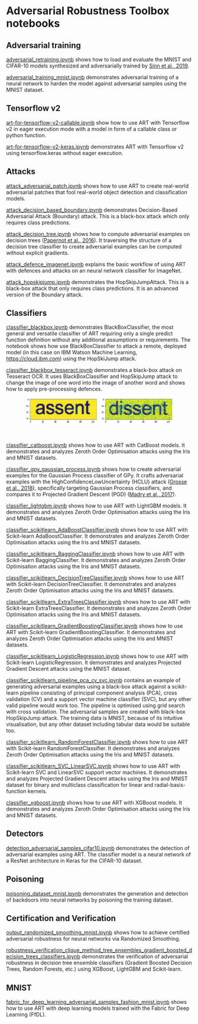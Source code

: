 # Adversarial Robustness Toolbox notebooks

## Adversarial training

[adversarial_retraining.ipynb](adversarial_retraining.ipynb) shows how to load and evaluate the MNIST and CIFAR-10 
models synthesized and adversarially trained by [Sinn et al., 2019](https://drive.google.com/uc?export=download&id=1XmUSqU7qCYigVqgEKvoT2p__Fy-Dq9Cx).

[adversarial_training_mnist.ipynb](adversarial_training_mnist.ipynb) demonstrates adversarial training of a neural 
network to harden the model against adversarial samples using the MNIST dataset.

## Tensorflow v2

[art-for-tensorflow-v2-callable.ipynb](art-for-tensorflow-v2-callable.ipynb) show how to use ART with Tensorflow v2
in eager execution mode with a model in form of a callable class or python function.

[art-for-tensorflow-v2-keras.ipynb](art-for-tensorflow-v2-keras.ipynb) demonstrates ART with Tensorflow v2 using 
tensorflow.keras without eager execution.

## Attacks

[attack_adversarial_patch.ipynb](attack_adversarial_patch.ipynb) shows how to use ART to create real-world adversarial
patches that fool real-world object detection and classification models.

[attack_decision_based_boundary.ipynb](attack_decision_based_boundary.ipynb) demonstrates Decision-Based Adversarial 
Attack (Boundary) attack. This is a black-box attack which only requires class predictions.

[attack_decision_tree.ipynb](attack_decision_tree.ipynb) shows how to compute adversarial examples on decision trees
([Papernot et al., 2016](https://arxiv.org/abs/1605.07277)). It traversing the structure of a decision tree classifier to create 
adversarial examples can be computed without explicit gradients.

[attack_defence_imagenet.ipynb](attack_defence_imagenet.ipynb) explains the basic workflow of using ART with defences
and attacks on an neural network classifier for ImageNet.

[attack_hopskipjump.ipynb](attack_hopskipjump.ipynb) demonstrates the HopSkipJumpAttack. This is a black-box attack that
only requires class predictions. It is an advanced version of the Boundary attack.

## Classifiers

[classifier_blackbox.ipynb](classifier_blackbox.ipynb) demonstrates BlackBoxClassifier, the most general and
versatile classifier of ART requiring only a single predict function definition without any additional assumptions or 
requirements. The notebook shows how use BlackBoxClassifier to attack a remote, deployed model (in this case on IBM
Watson Machine Learning, https://cloud.ibm.com) using the HopSkiJump attack.

[classifier_blackbox_tesseract.ipynb](classifier_blackbox_tesseract.ipynb) demonstrates a black-box attack on Tesseract
OCR. It uses BlackBoxClassifier and HopSkipJump attack to change the image of one word into the image of another word 
and shows how to apply pre-processing defences.

<p align="center">
  <img src="../data/tesseract/assent_benign.png?raw=true" width="200" title="assent_benign">
  <img src="../data/tesseract/assent_adversarial.png?raw=true" width="200" title="assent_adversarial">
</p>
<br />

[classifier_catboost.ipynb](classifier_catboost.ipynb) shows how to use ART with CatBoost models. It demonstrates and 
analyzes Zeroth Order Optimisation attacks using the Iris and MNIST datasets.

[classifier_gpy_gaussian_process.ipynb](classifier_gpy_gaussian_process.ipynb) shows how to create adversarial examples
for the Gaussian Process classifier of GPy. It crafts adversarial examples with the HighConfidenceLowUncertainty (HCLU) 
attack ([Grosse et al., 2018](https://arxiv.org/abs/1812.02606)), specifically targeting Gaussian Process classifiers, and
compares it to Projected Gradient Descent (PGD) ([Madry et al., 2017](https://arxiv.org/abs/1706.06083)).

[classifier_lightgbm.ipynb](classifier_lightgbm.ipynb) shows how to use ART with LightGBM models. It demonstrates and 
analyzes Zeroth Order Optimisation attacks using the Iris and MNIST datasets.

[classifier_scikitlearn_AdaBoostClassifier.ipynb](classifier_scikitlearn_AdaBoostClassifier.ipynb) shows how to use ART 
with Scikit-learn AdaBoostClassifier. It demonstrates and analyzes Zeroth Order Optimisation attacks using the Iris and
MNIST datasets.

[classifier_scikitlearn_BaggingClassifier.ipynb](classifier_scikitlearn_BaggingClassifier.ipynb) shows how to use ART 
with Scikit-learn BaggingClassifier. It demonstrates and analyzes Zeroth Order Optimisation attacks using the Iris and
MNIST datasets.

[classifier_scikitlearn_DecisionTreeClassifier.ipynb](classifier_scikitlearn_DecisionTreeClassifier.ipynb) shows how to
use ART with Scikit-learn DecisionTreeClassifier. It demonstrates and analyzes Zeroth Order Optimisation attacks using
the Iris and MNIST datasets.

[classifier_scikitlearn_ExtraTreesClassifier.ipynb](classifier_scikitlearn_ExtraTreesClassifier.ipynb) shows
how to use ART with Scikit-learn ExtraTreesClassifier. It demonstrates and analyzes Zeroth Order Optimisation
attacks using the Iris and MNIST datasets.

[classifier_scikitlearn_GradientBoostingClassifier.ipynb](classifier_scikitlearn_GradientBoostingClassifier.ipynb) shows
how to use ART with Scikit-learn GradientBoostingClassifier. It demonstrates and analyzes Zeroth Order Optimisation
attacks using the Iris and MNIST datasets.

[classifier_scikitlearn_LogisticRegression.ipynb](classifier_scikitlearn_LogisticRegression.ipynb) shows
how to use ART with Scikit-learn LogisticRegression. It demonstrates and analyzes Projected Gradient Descent attacks 
using the MNIST dataset.

[classifier_scikitlearn_pipeline_pca_cv_svc.ipynb](classifier_scikitlearn_pipeline_pca_cv_svc.ipynb) contains an example
of generating adversarial examples using a black-box attack against a scikit-learn pipeline consisting of principal 
component analysis (PCA), cross validation (CV) and a support vector machine classifier (SVC), but any other valid 
pipeline would work too. The pipeline is optimised using grid search with cross validation. The adversarial samples are
created with black-box HopSkipJump attack. The training data is MNIST, because of its intuitive visualisation, but any 
other dataset including tabular data would be suitable too.

[classifier_scikitlearn_RandomForestClassifier.ipynb](classifier_scikitlearn_RandomForestClassifier.ipynb) shows
how to use ART with Scikit-learn RandomForestClassifier. It demonstrates and analyzes Zeroth Order Optimisation
attacks using the Iris and MNIST datasets.

[classifier_scikitlearn_SVC_LinearSVC.ipynb](classifier_scikitlearn_SVC_LinearSVC.ipynb) shows
how to use ART with Scikit-learn SVC and LinearSVC support vector machines. It demonstrates and analyzes Projected 
Gradient Descent attacks using the Iris and MNIST dataset for binary and multiclass classification for linear and 
radial-basis-function kernels.

[classifier_xgboost.ipynb](classifier_xgboost.ipynb) shows how to use ART with XGBoost models. It demonstrates and 
analyzes Zeroth Order Optimisation attacks using the Iris and MNIST datasets.

## Detectors

[detection_adversarial_samples_cifar10.ipynb](detection_adversarial_samples_cifar10.ipynb) demonstrates the detection of
adversarial examples using ART. The classifier model is a neural network of a ResNet architecture in Keras for the 
CIFAR-10 dataset.

## Poisoning

[poisoning_dataset_mnist.ipynb](poisoning_dataset_mnist.ipynb) demonstrates the generation and detection of backdoors
into neural networks by poisoning the training dataset.

## Certification and Verification

[output_randomized_smoothing_mnist.ipynb](output_randomized_smoothing_mnist.ipynb) shows how to achieve certified 
adversarial robustness for neural networks via Randomized Smoothing.

[robustness_verification_clique_method_tree_ensembles_gradient_boosted_decision_trees_classifiers.ipynb](robustness_verification_clique_method_tree_ensembles_gradient_boosted_decision_trees_classifiers.ipynb)
demonstrates the verification of adversarial robustness in decision tree ensemble classifiers 
(Gradient Boosted Decision Trees, Random Forests, etc.) using XGBoost, LightGBM and Scikit-learn.


## MNIST

[fabric_for_deep_learning_adversarial_samples_fashion_mnist.ipynb](fabric_for_deep_learning_adversarial_samples_fashion_mnist.ipynb)
shows how to use ART with deep learning models trained with the Fabric for Deep Learning (FfDL).
